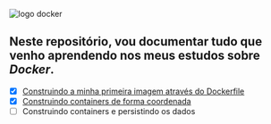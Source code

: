 ![logo docker](https://www.docker.com/wp-content/uploads/2022/03/horizontal-logo-monochromatic-white.png)

 ## Neste repositório, vou documentar tudo que venho aprendendo nos meus estudos sobre _Docker_.
 
- [X] [Construindo a minha primeira imagem através do Dockerfile](https://github.com/davidneves11/estudos-docker/tree/main/primeira%20imagem)
- [X] [Construindo containers de forma coordenada](https://github.com/davidneves11/estudos-docker/tree/main/Docker%20compose)
- [ ] Construindo containers e persistindo os dados
